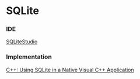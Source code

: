 # SQLite

### IDE

[SQLiteStudio](http://sqlitestudio.pl/)

### Implementation

[C++: Using SQLite in a Native Visual C++ Application](http://magizbox.com/index.php/code/cc/c-database/)